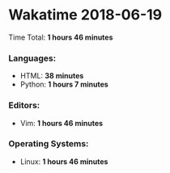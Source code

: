 # Wakatime 2018-06-19

Time Total: **1 hours 46 minutes**

### Languages:
- HTML: **38 minutes** 
- Python: **1 hours 7 minutes** 

### Editors:
- Vim: **1 hours 46 minutes** 

### Operating Systems:
- Linux: **1 hours 46 minutes** 

